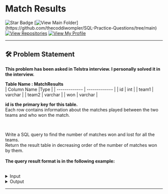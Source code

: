 # Match Results
![Star Badge](https://img.shields.io/static/v1?label=%F0%9F%8C%9F&message=If%20Useful&style=style=flat&color=BC4E99)
[![View Main Folder](https://img.shields.io/badge/View-Main_Folder-971901?)](https://github.com/thecoddiwompler/SQL-Practice-Questions/tree/main)
[![View Repositories](https://img.shields.io/badge/View-My_Repositories-blue?logo=GitHub)](https://github.com/thecoddiwompler?tab=repositories)
[![View My Profile](https://img.shields.io/badge/View-My_Profile-green?logo=GitHub)](https://github.com/thecoddiwompler)

---

## 🛠️ Problem Statement

<b>This problem has been asked in Telstra interview. I personally solved it in the interview.</b>

  <b>Table Name : MatchResults</b>
</br>
|  Column Name  |Type |
| ------------- | ------------- |
| id  | int  |
| team1  | varchar  |
| team2  | varchar  |
| won  | varchar  |

<b> id is the primary key for this table. </b><br/>
Each row contains information about the matches played between the two teams and who won the match.
<br/>

<br/>

Write a SQL query to find the number of matches won and lost for all the teams.
</br>
Return the result table in decreasing order of the number of matches won by them.
</br>
</br>
<b>The query result format is in the following example:  </b>
</br>
</br>

 <details>
<summary>
Input
</summary>

<b>Table Name : MatchResults</b>

| id  | team1  |  team2 | won |
| --- | ------ | ------ | --- |
| 1    | India         | Australia     | India        |
| 2    | Australia     | England       | Australia    |
| 3    | England       | India         | India        |
| 4    | South Africa  | Australia     | Australia    |
| 5    | England       | South Africa  | South Africa |
| 6    | India         | South Africa  | India        |
| 7    | Sri Lanka     | India         | India        |
| 8    | Australia     | Sri Lanka     | Australia    |
| 9    | Sri Lanka     | England       | Sri Lanka    |
| 10   | South Africa  | Sri Lanka     | South Africa |

</details>

<details>
<summary>
Output
</summary>

| Team          | Played | Won | Lost |
|---------------|--------|-----|------|
| India         | 4      | 4   | 0    |
| Australia     | 4      | 3   | 1    |
| South Africa  | 4      | 2   | 2    |
| Sri Lanka     | 4      | 1   | 3    |
| England       | 4      | 0   | 4    |

</details>

---
